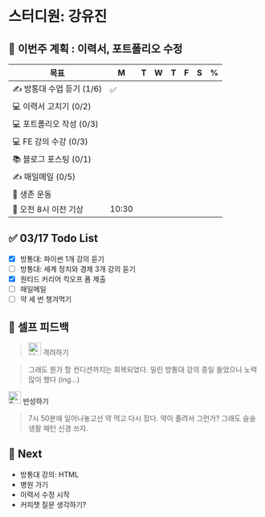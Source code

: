 # 스터디원: 강유진

## 🚀 이번주 계획 : 이력서, 포트폴리오 수정

| 목표                      | M     | T   | W   | T   | F   | S   | %   |
| ------------------------- | ----- | --- | --- | --- | --- | --- | --- |
| ✍️ 방통대 수업 듣기 (1/6) | ✅    |     |     |     |     |     |     |
| 💻 이력서 고치기 (0/2)    |       |     |     |     |     |     |     |
| 💻 포트폴리오 작성 (0/3)  |       |     |     |     |     |     |     |
| 💻 FE 강의 수강 (0/3)     |       |     |     |     |     |     |     |
| 📚 블로그 포스팅 (0/1)    |       |     |     |     |     |     |     |
| ✍️ 매일메일 (0/5)         |       |     |     |     |     |     |     |
| 💪 생존 운동              |       |     |     |     |     |     |     |
| 🩵 오전 8시 이전 기상      | 10:30 |     |     |     |     |     |     |

## ✅ 03/17 Todo List

- [x] 방통대: 파이썬 1개 강의 듣기
- [ ] 방통대: 세계 정치와 경제 3개 강의 듣기
- [x] 원티드 커리어 킥오프 폼 제출
- [ ] 매일메일
- [ ] 약 세 번 챙겨먹기

## 🎉 셀프 피드백

> <img src="https://raw.githubusercontent.com/Tarikul-Islam-Anik/Animated-Fluent-Emojis/master/Emojis/Smilies/Hugging%20Face.png" alt="Hugging Face" width="25" height="25"> 격려하기</img>

> 그래도 뭔가 할 컨디션까지는 회복되었다. 밀린 방통대 강의 종일 들었으니 노력 많이 했다 (ing...)<br>

<img src="https://raw.githubusercontent.com/Tarikul-Islam-Anik/Animated-Fluent-Emojis/master/Emojis/Smilies/Face%20with%20Monocle.png" alt="Face with Monocle" width="25" height="25"> 반성하기</img>

> 7시 50분에 일어나놓고선 약 먹고 다시 잤다. 약이 졸려서 그런가? 그래도 슬슬 생활 패턴 신경 쓰자.<br>

## 🌱 Next

- 방통대 강의: HTML
- 병원 가기
- 이력서 수정 시작
- 커피챗 질문 생각하기?
